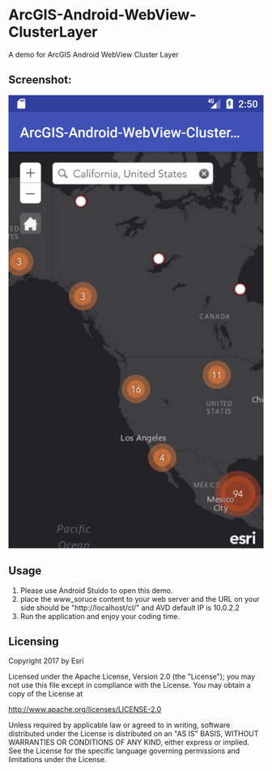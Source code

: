 # ArcGIS-Android-WebView-ClusterLayer

A demo for ArcGIS Android WebView Cluster Layer

## Screenshot:

![App](Screenshot_1500274252.png)

## Usage

1. Please use Android Stuido to open this demo.
2. place the www_soruce content to your web server and the URL on your side should be "http://localhost/cl/" and AVD default IP is 10.0.2.2
3. Run the application and enjoy your coding time.

## Licensing

Copyright 2017 by Esri

Licensed under the Apache License, Version 2.0 (the "License");
you may not use this file except in compliance with the License.
You may obtain a copy of the License at

   http://www.apache.org/licenses/LICENSE-2.0

Unless required by applicable law or agreed to in writing, software
distributed under the License is distributed on an "AS IS" BASIS,
WITHOUT WARRANTIES OR CONDITIONS OF ANY KIND, either express or implied.
See the License for the specific language governing permissions and
limitations under the License.

